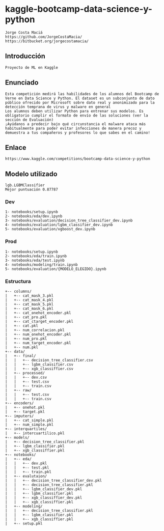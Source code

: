 # kaggle-bootcamp-data-science-y-python
	Jorge Costa Maciá
	https://github.com/JorgeCostaMacia/
	https://bitbucket.org/jorgecostamacia/


## Introducción
    Proyecto de ML en Kaggle


## Enunciado 
    Esta competición medirá las habilidades de los alumnos del Bootcamp de Verne en Data Science y Python. El dataset es un subconjunto de dato público ofrecido por Microsoft sobre dato real y anonimizado para la detección temprana de virus y malware en general
    Los alumnos deben utilizar Python para entrenar sus modelos. Es obligatorio cumplir el formato de envío de las soluciones (ver la sección de Evaluación)
    ¡Ayúdanos a predecir bajo qué circunstancia el malware ataca más habitualmente para poder evitar infecciones de manera precoz y demuestra a tus compañeros y profesores lo que sabes en el camino!


## Enlace
    https://www.kaggle.com/competitions/bootcamp-data-science-y-python

## Modelo utilizado 
    lgb.LGBMClassifier
    Mejor puntuación 0.87787

### Dev
    1- notebooks/setup.ipynb
    2- notebooks/eda/dev.ipynb 
    3- notebooks/evaluation/decision_tree_classifier_dev.ipynb 
    4- notebooks/evaluation/lgbm_classifier_dev.ipynb 
    5- notebooks/evaluation/xgboost_dev.ipynb 


### Prod 
    1- notebooks/setup.ipynb
    2- notebooks/eda/train.ipynb 
    3- notebooks/eda/test.ipynb 
    4- notebooks/modeling/train.ipynb 
    5- notebooks/evaluation/{MODELO_ELEGIDO}.ipynb 


### Estructura

```
+-- columns/
|   +-- cat_mask_3.pkl
|   +-- cat_mask_4.pkl
|   +-- cat_mask_5.pkl
|   +-- cat_mask_6.pkl
|   +-- cat_onehot_encoder.pkl
|   +-- cat_pro.pkl
|   +-- cat_ctarget_encoder.pkl
|   +-- cat.pkl
|   +-- num_correlacion.pkl
|   +-- num_onehot_encoder.pkl
|   +-- num_pro.pkl
|   +-- num_target_encoder.pkl
|   +-- num.pkl
+-- data/
|   +-- final/
|   |   +-- decision_tree_classifier.csv
|   |   +-- lgbm_classifier.csv
|   |   +-- xgb_classiffier.csv
|   +-- processed/
|   |   +-- dev.csv
|   |   +-- test.csv
|   |   +-- train.csv
|   +-- raw/
|   |   +-- test.csv
|   |   +-- train.csv
+-- encoders/
|   +-- onehot.pkl
|   +-- target.pkl
+-- imputers/
|   +-- cat_simple.pkl
|   +-- num_simple.pkl
+-- interquartiles/
|   +-- intercuartilico.pkl
+-- models/
|   +-- decision_tree_classifier.pkl
|   +-- lgbm_classifier.pkl
|   +-- xgb_classiffier.pkl
+-- notebooks/
|   +-- eda/
|   |   +-- dev.pkl
|   |   +-- test.pkl
|   |   +-- train.pkl
|   +-- evalutaion/
|   |   +-- decision_tree_classifier_dev.pkl
|   |   +-- decision_tree_classifier.pkl
|   |   +-- lgbm_classifier_dev.pkl
|   |   +-- lgbm_classifier.pkl
|   |   +-- xgb_classiffier_dev.pkl
|   |   +-- xgb_classiffier.pkl
|   +-- modeling/
|   |   +-- decision_tree_classifier.pkl
|   |   +-- lgbm_classifier.pkl
|   |   +-- xgb_classiffier.pkl
|   +-- setup.pkl
```
